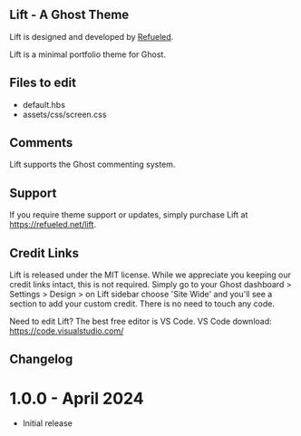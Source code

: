 ## Lift - A Ghost Theme

Lift is designed and developed by [Refueled](https://refueled.net).

Lift is a minimal portfolio theme for Ghost.

## Files to edit
 * default.hbs
 * assets/css/screen.css

## Comments

Lift supports the Ghost commenting system.

## Support

If you require theme support or updates, simply purchase Lift at https://refueled.net/lift.

## Credit Links
Lift is released under the MIT license. While we appreciate you keeping our credit links intact, this is not required. Simply go to your Ghost dashboard > Settings > Design > on Lift sidebar choose 'Site Wide' and you'll see a section to add your custom credit. There is no need to touch any code.

Need to edit Lift? The best free editor is VS Code. VS Code download:
https://code.visualstudio.com/

## Changelog

# 1.0.0 - April 2024
* Initial release
